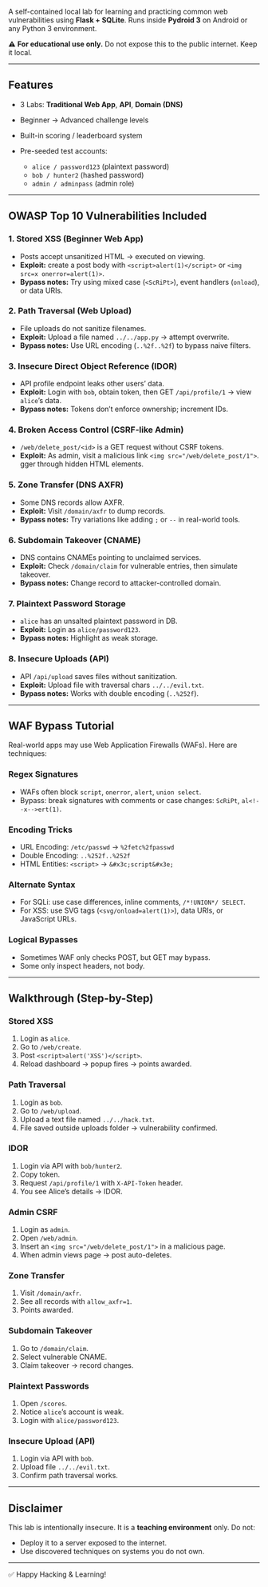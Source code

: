 
A self-contained local lab for learning and practicing common web vulnerabilities using **Flask + SQLite**. Runs inside **Pydroid 3** on Android or any Python 3 environment.

⚠️ **For educational use only.** Do not expose this to the public internet. Keep it local.

---

## Features

* 3 Labs: **Traditional Web App**, **API**, **Domain (DNS)**
* Beginner → Advanced challenge levels
* Built-in scoring / leaderboard system
* Pre-seeded test accounts:

  * `alice / password123` (plaintext password)
  * `bob / hunter2` (hashed password)
  * `admin / adminpass` (admin role)

---

## OWASP Top 10 Vulnerabilities Included

### 1. Stored XSS (Beginner Web App)

* Posts accept unsanitized HTML → executed on viewing.
* **Exploit:** create a post body with `<script>alert(1)</script>` or `<img src=x onerror=alert(1)>`.
* **Bypass notes:** Try using mixed case (`<ScRiPt>`), event handlers (`onload`), or data URIs.

### 2. Path Traversal (Web Upload)

* File uploads do not sanitize filenames.
* **Exploit:** Upload a file named `../../app.py` → attempt overwrite.
* **Bypass notes:** Use URL encoding (`..%2f..%2f`) to bypass naive filters.

### 3. Insecure Direct Object Reference (IDOR)

* API profile endpoint leaks other users’ data.
* **Exploit:** Login with `bob`, obtain token, then GET `/api/profile/1` → view `alice`’s data.
* **Bypass notes:** Tokens don’t enforce ownership; increment IDs.

### 4. Broken Access Control (CSRF-like Admin)

* `/web/delete_post/<id>` is a GET request without CSRF tokens.
* **Exploit:** As admin, visit a malicious link `<img src="/web/delete_post/1">`.
gger through hidden HTML elements.

### 5. Zone Transfer (DNS AXFR)

* Some DNS records allow AXFR.
* **Exploit:** Visit `/domain/axfr` to dump records.
* **Bypass notes:** Try variations like adding `;` or `--` in real-world tools.

### 6. Subdomain Takeover (CNAME)

* DNS contains CNAMEs pointing to unclaimed services.
* **Exploit:** Check `/domain/claim` for vulnerable entries, then simulate takeover.
* **Bypass notes:** Change record to attacker-controlled domain.

### 7. Plaintext Password Storage

* `alice` has an unsalted plaintext password in DB.
* **Exploit:** Login as `alice/password123`.
* **Bypass notes:** Highlight as weak storage.

### 8. Insecure Uploads (API)

* API `/api/upload` saves files without sanitization.
* **Exploit:** Upload file with traversal chars `../../evil.txt`.
* **Bypass notes:** Works with double encoding (`..%252f`).

---

## WAF Bypass Tutorial

Real-world apps may use Web Application Firewalls (WAFs). Here are techniques:

### Regex Signatures

* WAFs often block `script`, `onerror`, `alert`, `union select`.
* Bypass: break signatures with comments or case changes: `ScRiPt`, `al<!--x-->ert(1)`.

### Encoding Tricks

* URL Encoding: `/etc/passwd` → `%2fetc%2fpasswd`
* Double Encoding: `..%252f..%252f`
* HTML Entities: `<script>` → `&#x3c;script&#x3e;`

### Alternate Syntax

* For SQLi: use case differences, inline comments, `/*!UNION*/ SELECT`.
* For XSS: use SVG tags (`<svg/onload=alert(1)>`), data URIs, or JavaScript URLs.

### Logical Bypasses

* Sometimes WAF only checks POST, but GET may bypass.
* Some only inspect headers, not body.

---

## Walkthrough (Step-by-Step)

### Stored XSS

1. Login as `alice`.
2. Go to `/web/create`.
3. Post `<script>alert('XSS')</script>`.
4. Reload dashboard → popup fires → points awarded.

### Path Traversal

1. Login as `bob`.
2. Go to `/web/upload`.
3. Upload a text file named `../../hack.txt`.
4. File saved outside uploads folder → vulnerability confirmed.

### IDOR

1. Login via API with `bob/hunter2`.
2. Copy token.
3. Request `/api/profile/1` with `X-API-Token` header.
4. You see Alice’s details → IDOR.

### Admin CSRF

1. Login as `admin`.
2. Open `/web/admin`.
3. Insert an `<img src="/web/delete_post/1">` in a malicious page.
4. When admin views page → post auto-deletes.

### Zone Transfer

1. Visit `/domain/axfr`.
2. See all records with `allow_axfr=1`.
3. Points awarded.

### Subdomain Takeover

1. Go to `/domain/claim`.
2. Select vulnerable CNAME.
3. Claim takeover → record changes.

### Plaintext Passwords

1. Open `/scores`.
2. Notice `alice`’s account is weak.
3. Login with `alice/password123`.

### Insecure Upload (API)

1. Login via API with `bob`.
2. Upload file `../../evil.txt`.
3. Confirm path traversal works.

---

## Disclaimer

This lab is intentionally insecure. It is a **teaching environment** only. Do not:

* Deploy it to a server exposed to the internet.
* Use discovered techniques on systems you do not own.

---

✅ Happy Hacking & Learning!
